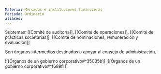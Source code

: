 ```yaml
---
Materia: Mercados e instituciones financieras
Periodo: Ordinario
aliases:
---
```

Subtemas::[[Comité de auditoría]], [[Comité de operaciones]], [[Comité de prácticas societarias]], [[Comité de nominaciones, remuneración y evaluación]]

Son órganos intermedios destinados a apoyar al consejo de administración. 

![[Órganos de un gobierno corporativo#^35035b]]
![[Órganos de un gobierno corporativo#^f689f1]]
